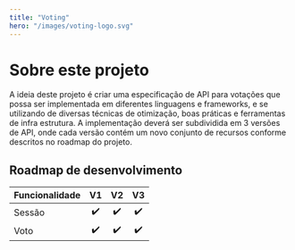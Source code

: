 ```yaml
---
title: "Voting"
hero: "/images/voting-logo.svg"
---
```


# Sobre este projeto

A ideia deste projeto é criar uma especificação de API para votações que possa ser implementada em diferentes linguagens e frameworks, e se utilizando de diversas técnicas de otimização, boas práticas e ferramentas de infra estrutura. A implementação deverá ser subdividida em 3 versões de API, onde cada versão contém um novo conjunto de recursos conforme descritos no roadmap do projeto.

## Roadmap de desenvolvimento

| Funcionalidade |  V1   |  V2   |  V3   |
| :------------- | :---: | :---: | :---: |
| Sessão         |   ✔️   |   ✔️   |   ✔️   |
| Voto           |   ✔️   |   ✔️   |   ✔️   |
